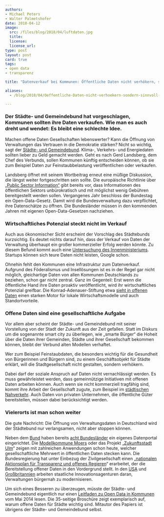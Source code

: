 ```yaml
---
authors: 
- Michael Peters
- Walter Palmetshofer
date: 2018-04-12 
image: 
  src: /files/blog/2018/04/luftdaten.jpg
  title: 
  license: 
  license_url: 
type: post
layout: post
card: true
tags:
- open data
- transparenz

title: "Datenverkauf bei Kommunen: Öffentliche Daten nicht verhökern, sondern sinnvoll nutzen"

aliases:
  - /blog/2018/04/Oeffentliche-Daten-nicht-verhoekern-sondern-sinnvoll-nutzen/

---
```

### Der Städte- und Gemeindebund hat vorgeschlagen, Kommunen sollten ihre Daten verkaufen. Wie man es auch dreht und wendet: Es bleibt eine schlechte Idee.

Machen offene Daten Gesellschaften lebenswerter? Kann die Öffnung von Verwaltungen das Vertrauen in die Demokratie stärken? Nicht so wichtig, sagt der [Städte- und Gemeindebund](https://www.swr.de/swraktuell/idee-des-staedte-und-gemeindebundes-daten-verkaufen-fuer-die-buerger/-/id=396/did=21471578/nid=396/1nforlg/index.html). Klima-, Verkehrs- und Energiedaten sollten lieber zu Geld gemacht werden. Geht es nach Gerd Landsberg, dem Chef des Verbunds, sollen Kommunen künftig entscheiden können, ob sie zum Beispiel Daten zur Feinstaubbelastung veröffentlichen oder verkaufen.

Landsberg öffnet mit seinem Wortbeitrag erneut eine müßige Diskussion, die längst weiter fortgeschritten sein sollte. Die europäische Richtlinie über [„Public Sector Information“](https://ec.europa.eu/digital-single-market/en/european-legislation-reuse-public-sector-information) gibt bereits vor, dass Informationen des öffentlichen Sektors unbürokratisch und mit möglichst wenig Gebühren bereitgestellt werden sollen. Vergangenes Jahr beschloss der Bundestag ein Open-Data-Gesetz. Damit wird die Bundesverwaltung dazu verpflichtet, ihre Datenschätze zu öffnen. Die Bundesländer müssen in den kommenden Jahren mit eigenen Open-Data-Gesetzen nachziehen.

### Wirtschaftliches Potenzial steckt nicht im Verkauf
Auch aus ökonomischer Sicht erscheint der Vorschlag des Städtebunds kurzsichtig. Es deutet nichts darauf hin, dass der Verkauf von Daten der Verwaltung überhaupt ein großer kommerzieller Erfolg werden könnte. Zu diesem Befund kommt auch eine [Untersuchung des Innenministeriums](https://www.bmi.bund.de/SharedDocs/downloads/DE/veroeffentlichungen/2016/entgeltstudie-open-data.pdf?__blob=publicationFile&v=2). Startups können sich teure Daten nicht leisten, Google schon.

Ohnehin fehlt den Kommunen eine Infrastruktur zum Datenverkauf. Aufgrund des Föderalismus und Insellösungen ist es in der Regel gar nicht möglich, gleichartige Daten von allen Kommunen Deutschlands zu beziehen, schon gar nicht zentral. Ganz im Gegenteil: Erst wenn die öffentliche Hand ihre Daten proaktiv veröffentlicht, wird ihr wirtschaftliches Potenzial greifbar. Die Konrad-Adenauer-Stiftung etwa [sieht in offenen Daten](http://www.kas.de/wf/de/33.44906/) einen starken Motor für lokale Wirtschaftsmodelle und auch Standortvorteile.

### Offene Daten sind eine gesellschaftliche Aufgabe

Vor allem aber scheint der Städte- und Gemeindebund mit seiner Vorstellung von der Stadt der Zukunft aus der Zeit gefallen. Statt im Diskurs um die sogenannte smart city zu überlegen, wie „smarte Bürger“ die Hoheit über die Daten ihrer Gemeinden, Städte und ihrer Gesellschaft bekommen können, bleibt der Verbund alten Modellen verhaftet.

Wer zum Beispiel Feinstaubdaten, die besonders wichtig für die Gesundheit von Bürgerinnen und Bürgern sind, zu einem Geschäftsobjekt für Städte erklärt, will die Stadtgesellschaft nicht gestalten, sondern verhökern.

Dabei darf der soziale Anspruch auf Daten nicht vernachlässigt werden. Es muss gewährleistet werden, dass gemeinnützige Initiativen mit offenen Daten arbeiten können. Auch wenn sie nicht kommerziell tragfähig sind, kommt ihre Arbeit der Gesellschaft zugute, zum Beispiel im [städtischen Nahverkehr](http://www.sueddeutsche.de/auto/umgang-mit-verkehrsdaten-offene-daten-koennen-uns-mobiler-machen-1.3783881). Auch Daten von privaten Unternehmen, die öffentliche Güter bereitstellen, müssen dabei berücksichtigt werden.

### Vielerorts ist man schon weiter
Die gute Nachricht: Die Öffnung von Verwaltungsdaten in Deutschland wird der Städtebund nur verlangsamen, nicht aber stoppen können.

Neben dem [Bund](https://www.govdata.de/) haben bereits [acht Bundesländer](http://opendata.tursics.de/?page=Data&level=all&dataset=portals&country=DE&lat=52.516&lng=13.4795&zoom=6) ein eigenes Datenportal eingerichtet. Die [Modellkommune Moers](https://www.moers.de/de/rathaus/offene-daten-moers/) oder das Projekt „[Zukunftsstadt Ulm](https://www.zukunftsstadt-ulm.de/)“ zeigen mit zahlreichen Anwendungen schon heute, welcher gesellschaftliche Mehrwert in öffentlichen Daten stecken kann. Die Bundesregierung hat unter Einbezug der Zivilgesellschaft einen „[nationalen Aktionsplan für Transparenz und offenes Regieren](https://opengovpartnership.de/2017/08/pm-nationaler-aktionsplan/)“ erarbeitet, der die Bereitstellung offener Daten in den Vordergrund stellt. In den [USA](https://18f.gsa.gov/) und [Großbritannien](https://gds.blog.gov.uk/) arbeiten staatliche Innovationsagenturen daran, Verwaltungen bürgernah zu modernisieren.

Um sich eines Besseren zu überzeugen, müsste der Städte- und Gemeindebund eigentlich nur einen [Leitfaden zu Open Data in Kommunen](https://www.dstgb.de/dstgb/Homepage/Publikationen/Positionspapiere/Open%20Data%20in%20Kommunen%20-%20Positionspapier%20von%20DStGB,%20KGSt%20und%20Vitako/Positionspapier%20Open%20Data%20Vitako_KGSt_DStGB.pdf) vom Mai 2014 lesen. Die 35-seitige Broschüre zeigt exemplarisch auf, warum offene Daten für Städte wichtig sind. Mitautor des Papiers ist übrigens der Städte- und Gemeindebund selbst.

